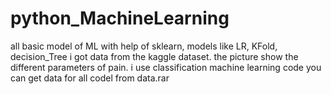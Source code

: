 # python_MachineLearning
all basic model of ML with help of sklearn, models like LR, KFold, decision_Tree 
i got data from the kaggle dataset. the picture show the different parameters of pain.
i use classification machine learning code
 you can get data for all codel from data.rar

